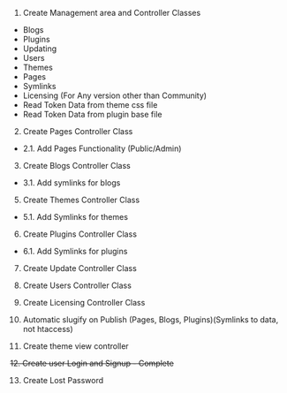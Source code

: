 1. Create Management area and Controller Classes
  - Blogs
  - Plugins
  - Updating
  - Users
  - Themes
  - Pages
  - Symlinks
  - Licensing (For Any version other than Community)
  - Read Token Data from theme css file
  - Read Token Data from plugin base file
 
2. Create Pages Controller Class
 - 2.1. Add Pages Functionality (Public/Admin)

3. Create Blogs Controller Class
 - 3.1. Add symlinks for blogs

5. Create Themes Controller Class
 - 5.1. Add Symlinks for themes

6. Create Plugins Controller Class
 - 6.1. Add Symlinks for plugins

7. Create Update Controller Class

8. Create Users Controller Class

9. Create Licensing Controller Class

10. Automatic slugify on Publish (Pages, Blogs, Plugins)(Symlinks to data, not htaccess)

11. Create theme view controller

~~12. Create user Login and Signup - Complete~~

13. Create Lost Password
